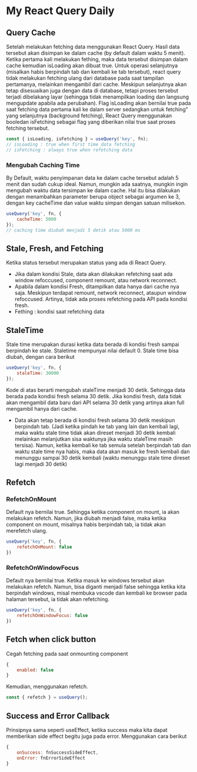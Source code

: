 # My React Query Daily

## Query Cache
Setelah melakukan fetching data menggunakan React Query. Hasil data tersebut akan disimpan ke dalam cache (by default dalam waktu 5 menit). Ketika pertama kali melakukan fething, maka data tersebut disimpan dalam cache kemudian isLoading akan dibuat true. Untuk operasi selanjutnya (misalkan habis berpindah tab dan kembali ke tab tersebut), react query tidak melakukan fetching ulang dari database pada saat tampilan pertamanya, melainkan mengambil dari cache. Meskipun selanjutnya akan tetap disesuaikan juga dengan data di database, tetapi proses tersebut terjadi dibelakang layar (sehingga tidak menampilkan loading dan langsung mengupdate apabila ada perubahan). 
Flag isLoading akan bernilai true pada saat fetching data pertama kali ke dalam server sedangkan untuk fetching" yang selanjutnya (background fetching), React Query menggunakan booledan isFetching sebagai flag yang diberikan nilai true saat proses fetching tersebut.
```javascript
const { isLoading, isFetching } = useQuery('key', fn);
// isLoading : true when first time data fetching
// isFetching : always true when refetching data
```

### Mengubah Caching Time
By Default, waktu penyimpanan data ke dalam cache tersebut adalah 5 menit dan sudah cukup ideal. Namun, mungkin ada saatnya, mungkin ingin mengubah waktu data tersimpan ke dalam cache. Hal itu bisa dilakukan dengan menambahkan parameter berupa object sebagai argumen ke 3, dengan key cacheTime dan value waktu simpan dengan satuan milisekon.
```javascript
useQuery('key', fn, {
    cacheTime: 5000
});
// caching time diubah menjadi 5 detik atau 5000 ms
```

## Stale, Fresh, and Fetching
Ketika status tersebut merupakan status yang ada di React Query.
- Jika dalam kondisi Stale, data akan dilakukan refetching saat ada window refoccused, component remount, atau network reconnect.
- Apabila dalam kondisi Fresh, ditampilkan data hanya dari cache nya saja. Meskipun terdapat remount, network reconnect, ataupun window refoccused. Artinya, tidak ada proses refetching pada API pada kondisi fresh.
- Fething : kondisi saat refetching data

## StaleTime
Stale time merupakan durasi ketika data berada di kondisi fresh sampai berpindah ke stale. Staletime mempunyai nilai default 0. Stale time bisa diubah, dengan cara berikut
```javascript
useQuery('key', fn, {
    staleTime: 30000
});
```
Kode di atas berarti mengubah staleTime menjadi 30 detik. Sehingga data berada pada kondisi fresh selama 30 detik. Jika kondisi fresh, data tidak akan mengambil data baru dari API selama 30 detik yang artinya akan full mengambil hanya dari cache. 
- Data akan tetap berada di kondisi fresh selama 30 detik meskipun berpindah tab. (Jadi ketika pindah ke tab yang lain dan kembali lagi, maka waktu stale time tidak akan direset menjadi 30 detik kembali melainkan melanjutkan sisa waktunya jika waktu staleTime masih tersisa). Namun, ketika kembali ke tab semula setelah berpindah tab dan waktu stale time nya habis, maka data akan masuk ke fresh kembali dan menunggu sampai 30 detik kembali (waktu menunggu stale time direset lagi menjadi 30 detik)

## Refetch
### RefetchOnMount
Default nya bernilai true. Sehingga ketika component on mount, ia akan melakukan refetch. Namun, jika diubah menjadi false, maka ketika component on mount, misalnya habis berpindah tab, ia tidak akan merefetch ulang.
```javascript
useQuery('key', fn, {
    refetchOnMount: false
})
```
### RefetchOnWindowFocus
Default nya bernilai true. Ketika masuk ke windows tersebut akan melakukan refetch. Namun, bisa diganti menjadi false sehingga ketika kita berpindah windows, misal membuka vscode dan kembali ke browser pada halaman tersebut, ia tidak akan refetching. 
```javascript
useQuery('key', fn, {
    refetchOnWindowFocus: false
})
```

## Fetch when click button
Cegah fetching pada saat onmounting component
```javascript
{
    enabled: false
}
```
Kemudian, menggunakan refetch.
```js
const { refetch } = useQuery();
```

## Success and Error Callback
Prinsipnya sama seperti useEffect, ketika success maka kita dapat memberikan side effect begitu juga pada error.
Menggunakan cara berikut
```js
{
    onSuccess: fnSuccessSideEffect,
    onError: fnErrorSideEffect
}
```